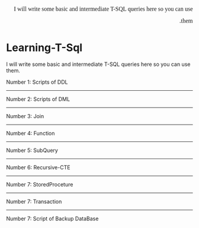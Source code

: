 <p dir=rtl style="direction: rtl;text-align: right;line-height:200%;font-family:vazir;font-size:medium">
<font face="vazir" size=3>
I will write some basic and intermediate T-SQL queries here so you can use them.</ br>
</font>
</p>




# Learning-T-Sql
I will write some basic and intermediate T-SQL queries here so you can use them.


Number 1: Scripts of DDL

************
Number 2: Scripts of DML

************
Number 3: Join

************
Number 4: Function

************
Number 5: SubQuery


************
Number 6: Recursive-CTE


************
Number 7: StoredProceture


************
Number 7: Transaction


************
Number 7: Script of Backup DataBase
